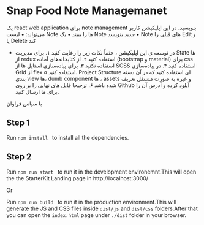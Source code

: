 # Snap Food Note Managemanet
یک  react web application برای note management بنویسید. در این اپلیکیشن کاربر می‌تواند:
•	لیست Note ها را ببیند
•	یک Note جدید بنویسد 
•	Note های قبلی را Edit و یا Delete کند

- در توسعه ی این اپلیکیشن ، حتماً نکات زیر را رعایت کنید
	۱. برای مدیریت State ها از redux استفاده کنید
	۲. از کتابخانه‌های آماده (bootstrap و material) برای css استفاده نکنید
	۳. برای پیاده‌سازی استایل ها از SCSS استفاده کنید
	۴. در پیاده‌سازی Grid از flex استفاده کنید
	۵. Project Structure ای استفاده کنید که در آن دسته بندی view ها، dumb component ها ، assets و غیره به صورت مستقل تعریف شده باشد
	۶. ترجیحا فایل های نهایی را بر روی Github آپلود کرده و آدرس آن را برای ما ارسال کنید.

با سپاس فراوان



## Step 1
Run ```npm install ``` to install all the dependencies.


## Step 2
Run ```npm run start ``` to run it in the development environemnt.This will open the the StarterKit Landing page in http://localhost:3000/

Or

Run ```npm run build ``` to run it in the production environment.This will generate the JS and CSS files inside `dist/js` and `dist/css` folders.After that you can open the `index.html` page under `./dist` folder in your browser.

